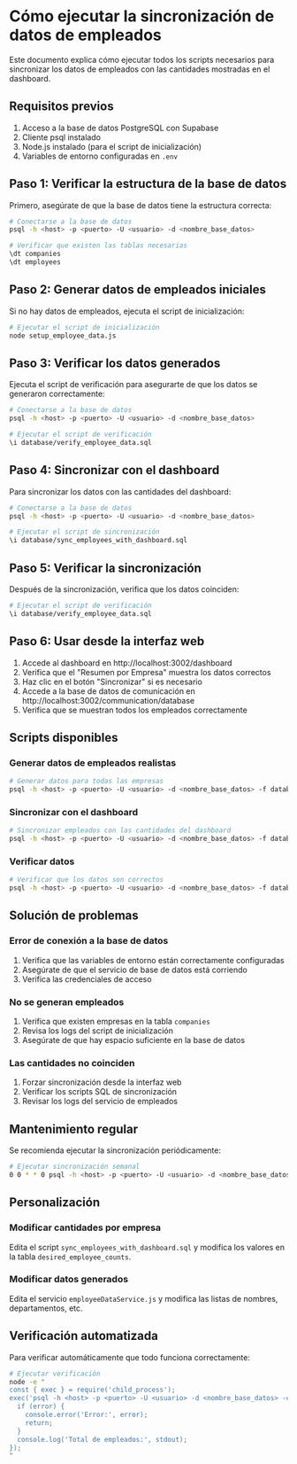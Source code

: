 # Cómo ejecutar la sincronización de datos de empleados

Este documento explica cómo ejecutar todos los scripts necesarios para sincronizar los datos de empleados con las cantidades mostradas en el dashboard.

## Requisitos previos

1. Acceso a la base de datos PostgreSQL con Supabase
2. Cliente psql instalado
3. Node.js instalado (para el script de inicialización)
4. Variables de entorno configuradas en `.env`

## Paso 1: Verificar la estructura de la base de datos

Primero, asegúrate de que la base de datos tiene la estructura correcta:

```bash
# Conectarse a la base de datos
psql -h <host> -p <puerto> -U <usuario> -d <nombre_base_datos>

# Verificar que existen las tablas necesarias
\dt companies
\dt employees
```

## Paso 2: Generar datos de empleados iniciales

Si no hay datos de empleados, ejecuta el script de inicialización:

```bash
# Ejecutar el script de inicialización
node setup_employee_data.js
```

## Paso 3: Verificar los datos generados

Ejecuta el script de verificación para asegurarte de que los datos se generaron correctamente:

```bash
# Conectarse a la base de datos
psql -h <host> -p <puerto> -U <usuario> -d <nombre_base_datos>

# Ejecutar el script de verificación
\i database/verify_employee_data.sql
```

## Paso 4: Sincronizar con el dashboard

Para sincronizar los datos con las cantidades del dashboard:

```bash
# Conectarse a la base de datos
psql -h <host> -p <puerto> -U <usuario> -d <nombre_base_datos>

# Ejecutar el script de sincronización
\i database/sync_employees_with_dashboard.sql
```

## Paso 5: Verificar la sincronización

Después de la sincronización, verifica que los datos coinciden:

```bash
# Ejecutar el script de verificación
\i database/verify_employee_data.sql
```

## Paso 6: Usar desde la interfaz web

1. Accede al dashboard en http://localhost:3002/dashboard
2. Verifica que el "Resumen por Empresa" muestra los datos correctos
3. Haz clic en el botón "Sincronizar" si es necesario
4. Accede a la base de datos de comunicación en http://localhost:3002/communication/database
5. Verifica que se muestran todos los empleados correctamente

## Scripts disponibles

### Generar datos de empleados realistas
```bash
# Generar datos para todas las empresas
psql -h <host> -p <puerto> -U <usuario> -d <nombre_base_datos> -f database/generate_real_employee_data.sql
```

### Sincronizar con el dashboard
```bash
# Sincronizar empleados con las cantidades del dashboard
psql -h <host> -p <puerto> -U <usuario> -d <nombre_base_datos> -f database/sync_employees_with_dashboard.sql
```

### Verificar datos
```bash
# Verificar que los datos son correctos
psql -h <host> -p <puerto> -U <usuario> -d <nombre_base_datos> -f database/verify_employee_data.sql
```

## Solución de problemas

### Error de conexión a la base de datos
1. Verifica que las variables de entorno están correctamente configuradas
2. Asegúrate de que el servicio de base de datos está corriendo
3. Verifica las credenciales de acceso

### No se generan empleados
1. Verifica que existen empresas en la tabla `companies`
2. Revisa los logs del script de inicialización
3. Asegúrate de que hay espacio suficiente en la base de datos

### Las cantidades no coinciden
1. Forzar sincronización desde la interfaz web
2. Verificar los scripts SQL de sincronización
3. Revisar los logs del servicio de empleados

## Mantenimiento regular

Se recomienda ejecutar la sincronización periódicamente:

```bash
# Ejecutar sincronización semanal
0 0 * * 0 psql -h <host> -p <puerto> -U <usuario> -d <nombre_base_datos> -f database/sync_employees_with_dashboard.sql
```

## Personalización

### Modificar cantidades por empresa
Edita el script `sync_employees_with_dashboard.sql` y modifica los valores en la tabla `desired_employee_counts`.

### Modificar datos generados
Edita el servicio `employeeDataService.js` y modifica las listas de nombres, departamentos, etc.

## Verificación automatizada

Para verificar automáticamente que todo funciona correctamente:

```bash
# Ejecutar verificación
node -e "
const { exec } = require('child_process');
exec('psql -h <host> -p <puerto> -U <usuario> -d <nombre_base_datos> -c \"SELECT COUNT(*) FROM employees;\"', (error, stdout, stderr) => {
  if (error) {
    console.error('Error:', error);
    return;
  }
  console.log('Total de empleados:', stdout);
});
"
```